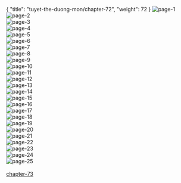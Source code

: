 { "title": "tuyet-the-duong-mon/chapter-72", "weight": 72 }
<img src="tuyet-the-duong-mon_0072_01-350726a662532e10ada5b774d2714749.webp" alt="page-1" origin="http://storage.fshare.vn/Test-vechai/1463759041-Tuyet-the-Duong-Mon-Dau-La-Dai-Luc-2-Chapter-72-Toan-Luc-Ung-Chien-ve-chai-03.jpg"><br/>
<img src="tuyet-the-duong-mon_0072_02-2dc2e0d7961792b088224976d58ff730.webp" alt="page-2" origin="http://storage.fshare.vn/Test-vechai/1463759041-Tuyet-the-Duong-Mon-Dau-La-Dai-Luc-2-Chapter-72-Toan-Luc-Ung-Chien-ve-chai-04.jpg"><br/>
<img src="tuyet-the-duong-mon_0072_03-0b10128cde4d9e8a28ec509437ff7b9e.webp" alt="page-3" origin="http://storage.fshare.vn/Test-vechai/1463759041-Tuyet-the-Duong-Mon-Dau-La-Dai-Luc-2-Chapter-72-Toan-Luc-Ung-Chien-ve-chai-05.jpg"><br/>
<img src="tuyet-the-duong-mon_0072_04-531279d364ba98b1fcef540d2e308ed9.webp" alt="page-4" origin="http://storage.fshare.vn/Test-vechai/1463759041-Tuyet-the-Duong-Mon-Dau-La-Dai-Luc-2-Chapter-72-Toan-Luc-Ung-Chien-ve-chai-06.jpg"><br/>
<img src="tuyet-the-duong-mon_0072_05-353559e28fb45500acffa6704c3c5606.webp" alt="page-5" origin="http://storage.fshare.vn/Test-vechai/1463759041-Tuyet-the-Duong-Mon-Dau-La-Dai-Luc-2-Chapter-72-Toan-Luc-Ung-Chien-ve-chai-07.jpg"><br/>
<img src="tuyet-the-duong-mon_0072_06-e8f27606c45a212adb65c12e4c92fbc4.webp" alt="page-6" origin="http://storage.fshare.vn/Test-vechai/1463759041-Tuyet-the-Duong-Mon-Dau-La-Dai-Luc-2-Chapter-72-Toan-Luc-Ung-Chien-ve-chai-08.jpg"><br/>
<img src="tuyet-the-duong-mon_0072_07-b04eb0121b6c3633f92f29146aadd9c0.webp" alt="page-7" origin="http://storage.fshare.vn/Test-vechai/1463759041-Tuyet-the-Duong-Mon-Dau-La-Dai-Luc-2-Chapter-72-Toan-Luc-Ung-Chien-ve-chai-09.jpg"><br/>
<img src="tuyet-the-duong-mon_0072_08-97ba63f94062d4b717778da7016d99f2.webp" alt="page-8" origin="http://storage.fshare.vn/Test-vechai/1463759041-Tuyet-the-Duong-Mon-Dau-La-Dai-Luc-2-Chapter-72-Toan-Luc-Ung-Chien-ve-chai-10.jpg"><br/>
<img src="tuyet-the-duong-mon_0072_09-39e70544346797adfbaef8e3b20b43a1.webp" alt="page-9" origin="http://storage.fshare.vn/Test-vechai/1463759041-Tuyet-the-Duong-Mon-Dau-La-Dai-Luc-2-Chapter-72-Toan-Luc-Ung-Chien-ve-chai-11.jpg"><br/>
<img src="tuyet-the-duong-mon_0072_10-751f2b3182d3944fe71007908915b87c.webp" alt="page-10" origin="http://storage.fshare.vn/Test-vechai/1463759041-Tuyet-the-Duong-Mon-Dau-La-Dai-Luc-2-Chapter-72-Toan-Luc-Ung-Chien-ve-chai-12.jpg"><br/>
<img src="tuyet-the-duong-mon_0072_11-7813243f881865ef0d23e371afb34831.webp" alt="page-11" origin="http://storage.fshare.vn/Test-vechai/1463759041-Tuyet-the-Duong-Mon-Dau-La-Dai-Luc-2-Chapter-72-Toan-Luc-Ung-Chien-ve-chai-13.jpg"><br/>
<img src="tuyet-the-duong-mon_0072_12-46adf3899f81b51429b97203c60966da.webp" alt="page-12" origin="http://storage.fshare.vn/Test-vechai/1463759041-Tuyet-the-Duong-Mon-Dau-La-Dai-Luc-2-Chapter-72-Toan-Luc-Ung-Chien-ve-chai-14.jpg"><br/>
<img src="tuyet-the-duong-mon_0072_13-50a28c37384c4d66cf759a32ea8e8665.webp" alt="page-13" origin="http://storage.fshare.vn/Test-vechai/1463759041-Tuyet-the-Duong-Mon-Dau-La-Dai-Luc-2-Chapter-72-Toan-Luc-Ung-Chien-ve-chai-15.jpg"><br/>
<img src="tuyet-the-duong-mon_0072_14-c011f2821d97de9d7681fefd10a752f3.webp" alt="page-14" origin="http://storage.fshare.vn/Test-vechai/1463759041-Tuyet-the-Duong-Mon-Dau-La-Dai-Luc-2-Chapter-72-Toan-Luc-Ung-Chien-ve-chai-16.jpg"><br/>
<img src="tuyet-the-duong-mon_0072_15-918423bc914ffd2f68af95ff50f7966d.webp" alt="page-15" origin="http://storage.fshare.vn/Test-vechai/1463759041-Tuyet-the-Duong-Mon-Dau-La-Dai-Luc-2-Chapter-72-Toan-Luc-Ung-Chien-ve-chai-17.jpg"><br/>
<img src="tuyet-the-duong-mon_0072_16-b44d179a77f55c224feb92cd5764903e.webp" alt="page-16" origin="http://storage.fshare.vn/Test-vechai/1463759041-Tuyet-the-Duong-Mon-Dau-La-Dai-Luc-2-Chapter-72-Toan-Luc-Ung-Chien-ve-chai-18.jpg"><br/>
<img src="tuyet-the-duong-mon_0072_17-2d6009d108bb955c70fcc918fdebc141.webp" alt="page-17" origin="http://storage.fshare.vn/Test-vechai/1463759041-Tuyet-the-Duong-Mon-Dau-La-Dai-Luc-2-Chapter-72-Toan-Luc-Ung-Chien-ve-chai-19.jpg"><br/>
<img src="tuyet-the-duong-mon_0072_18-669e05a73e613aaba3cd5ebe51fb344b.webp" alt="page-18" origin="http://storage.fshare.vn/Test-vechai/1463759041-Tuyet-the-Duong-Mon-Dau-La-Dai-Luc-2-Chapter-72-Toan-Luc-Ung-Chien-ve-chai-20.jpg"><br/>
<img src="tuyet-the-duong-mon_0072_19-b454d04c7dca51275dfadc3d823f49ac.webp" alt="page-19" origin="http://storage.fshare.vn/Test-vechai/1463759041-Tuyet-the-Duong-Mon-Dau-La-Dai-Luc-2-Chapter-72-Toan-Luc-Ung-Chien-ve-chai-21.jpg"><br/>
<img src="tuyet-the-duong-mon_0072_20-da6772bfb651d60b00db1205259cdb74.webp" alt="page-20" origin="http://storage.fshare.vn/Test-vechai/1463759041-Tuyet-the-Duong-Mon-Dau-La-Dai-Luc-2-Chapter-72-Toan-Luc-Ung-Chien-ve-chai-22.jpg"><br/>
<img src="tuyet-the-duong-mon_0072_21-3bd21b410fb649e5b558f018d31fe6f6.webp" alt="page-21" origin="http://storage.fshare.vn/Test-vechai/1463759041-Tuyet-the-Duong-Mon-Dau-La-Dai-Luc-2-Chapter-72-Toan-Luc-Ung-Chien-ve-chai-23.jpg"><br/>
<img src="tuyet-the-duong-mon_0072_22-a9225c7ade07f2c8fe6a512000368861.webp" alt="page-22" origin="http://storage.fshare.vn/Test-vechai/1463759041-Tuyet-the-Duong-Mon-Dau-La-Dai-Luc-2-Chapter-72-Toan-Luc-Ung-Chien-ve-chai-24.jpg"><br/>
<img src="tuyet-the-duong-mon_0072_23-d15303cf37dee11ad7791fe04b7bb204.webp" alt="page-23" origin="http://storage.fshare.vn/Test-vechai/1463759041-Tuyet-the-Duong-Mon-Dau-La-Dai-Luc-2-Chapter-72-Toan-Luc-Ung-Chien-ve-chai-25.jpg"><br/>
<img src="tuyet-the-duong-mon_0072_24-5be8e8ae3d2805dfacae57d74dcf4f70.webp" alt="page-24" origin="http://storage.fshare.vn/Test-vechai/1463759041-Tuyet-the-Duong-Mon-Dau-La-Dai-Luc-2-Chapter-72-Toan-Luc-Ung-Chien-ve-chai-26.jpg"><br/>
<img src="tuyet-the-duong-mon_0072_25-d84c5641c6a3b3067a7e91a113f07946.webp" alt="page-25" origin="http://storage.fshare.vn/Test-vechai/1463759086-Tuyet-the-Duong-Mon-Dau-La-Dai-Luc-2-Chapter-72-Toan-Luc-Ung-Chien-ve-chai-27.jpg"><br/>
<br/><a class="nextchap" href="/tuyet-the-duong-mon/chapter-73">chapter-73</a>
